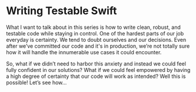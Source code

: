 # Writing Testable Swift

What I want to talk about in this series is how to write clean, robust, and testable code while staying in control. One of the hardest parts of our job everyday is certainty. We tend to doubt ourselves and our decisions. Even after we’ve committed our code and it's in production, we’re not totally sure how it will handle the innumerable use cases it could encounter.

So, what if we didn’t need to harbor this anxiety and instead we could feel fully confident in our solutions? What if we could feel empowered by having a high degree of certainty that our code will work as intended? Well this is possible! Let’s see how…
